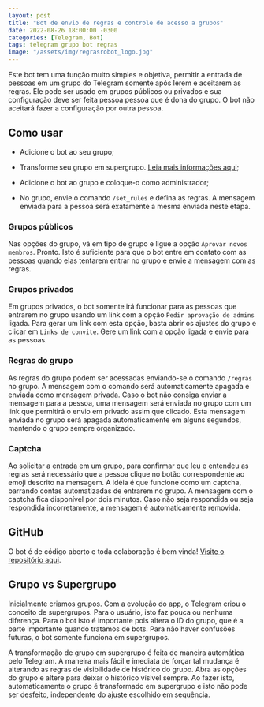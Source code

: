 ```yaml
---
layout: post
title: "Bot de envio de regras e controle de acesso a grupos"
date: 2022-08-26 18:00:00 -0300
categories: [Telegram, Bot]
tags: telegram grupo bot regras
image: "/assets/img/regrasrobot_logo.jpg"
---
```


Este bot tem uma função muito simples e objetiva, permitir a entrada de pessoas em um grupo do Telegram somente após lerem e aceitarem as regras. Ele pode ser usado em grupos públicos ou privados e sua configuração deve ser feita pessoa pessoa que é dona do grupo. O bot não aceitará fazer a configuração por outra pessoa.

## Como usar

- Adicione o bot ao seu grupo;

- Transforme seu grupo em supergrupo. [Leia mais informações aqui](#grupo-vs-supergrupo);

- Adicione o bot ao grupo e coloque-o como administrador;

- No grupo, envie o comando `/set_rules` e defina as regras. A mensagem enviada para a pessoa será exatamente a mesma enviada neste etapa.

### Grupos públicos

Nas opções do grupo, vá em tipo de grupo e ligue a opção `Aprovar novos membros`. Pronto. Isto é suficiente para que o bot entre em contato com as pessoas quando elas tentarem entrar no grupo e envie a mensagem com as regras.

### Grupos privados

Em grupos privados, o bot somente irá funcionar para as pessoas que entrarem no grupo usando um link com a opção `Pedir aprovação de admins` ligada. Para gerar um link com esta opção, basta abrir os ajustes do grupo e clicar em `Links de convite`. Gere um link com a opção ligada e envie para as pessoas.

### Regras do grupo

As regras do grupo podem ser acessadas enviando-se o comando `/regras` no grupo. A mensagem com o comando será automaticamente apagada e enviada como mensagem privada. Caso o bot não consiga enviar a mensagem para a pessoa, uma mensagem será enviada no grupo com um link que permitirá o envio em privado assim que clicado. Esta mensagem enviada no grupo será apagada automaticamente em alguns segundos, mantendo o grupo sempre organizado.

### Captcha

Ao solicitar a entrada em um grupo, para confirmar que leu e entendeu as regras será necessário que a pessoa clique no botão correspondente ao emoji descrito na mensagem. A idéia é que funcione como um captcha, barrando contas automatizadas de entrarem no grupo. A mensagem com o captcha fica disponível por dois minutos. Caso não seja respondida ou seja respondida incorretamente, a mensagem é automaticamente removida.

## GitHub

O bot é de código aberto e toda colaboração é bem vinda! [Visite o repositório aqui](https://github.com/GabrielRF/RegrasRobot).

## Grupo vs Supergrupo

Inicialmente criamos grupos. Com a evolução do app, o Telegram criou o conceito de supergrupos. Para o usuário, isto faz pouca ou nenhuma diferença. Para o bot isto é importante pois altera o ID do grupo, que é a parte importante quando tratamos de bots. Para não haver confusões futuras, o bot somente funciona em supergrupos.

A transformação de grupo em supergrupo é feita de maneira automática pelo Telegram. A maneira mais fácil e imediata de forçar tal mudança é alterando as regras de visibilidade de histórico do grupo. Abra as opções do grupo e altere para deixar o histórico vísivel sempre. Ao fazer isto, automaticamente o grupo é transformado em supergrupo e isto não pode ser desfeito, independente do ajuste escolhido em sequência.
